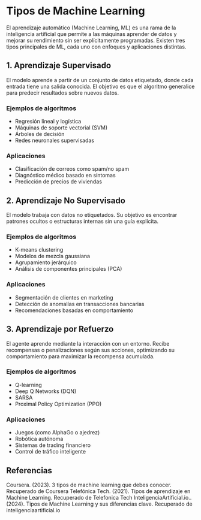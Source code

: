 # Tipos de Machine Learning
El aprendizaje automático (Machine Learning, ML) es una rama de la inteligencia artificial que permite a las máquinas aprender de datos y mejorar su rendimiento sin ser explícitamente programadas. Existen tres tipos principales de ML, cada uno con enfoques y aplicaciones distintas.

 ## 1. Aprendizaje Supervisado

El modelo aprende a partir de un conjunto de datos etiquetado, donde cada entrada tiene una salida conocida. El objetivo es que el algoritmo generalice para predecir resultados sobre nuevos datos.

 ### Ejemplos de algoritmos
 - Regresión lineal y logística
 - Máquinas de soporte vectorial (SVM)
 - Árboles de decisión
 - Redes neuronales supervisadas

 ### Aplicaciones
 - Clasificación de correos como spam/no spam
 - Diagnóstico médico basado en síntomas
 - Predicción de precios de viviendas

## 2. Aprendizaje No Supervisado
El modelo trabaja con datos no etiquetados. Su objetivo es encontrar patrones ocultos o estructuras internas sin una guía explícita.

### Ejemplos de algoritmos
 - K-means clustering
 - Modelos de mezcla gaussiana
 - Agrupamiento jerárquico
 - Análisis de componentes principales (PCA)

### Aplicaciones
 - Segmentación de clientes en marketing
 - Detección de anomalías en transacciones bancarias
 - Recomendaciones basadas en comportamiento

## 3. Aprendizaje por Refuerzo
El agente aprende mediante la interacción con un entorno. Recibe recompensas o penalizaciones según sus acciones, optimizando su comportamiento para maximizar la recompensa acumulada.

### Ejemplos de algoritmos
 - Q-learning
 - Deep Q Networks (DQN)
 - SARSA
 - Proximal Policy Optimization (PPO)

### Aplicaciones
 - Juegos (como AlphaGo o ajedrez)
 - Robótica autónoma
 - Sistemas de trading financiero
 - Control de tráfico inteligente

## Referencias

Coursera. (2023). 3 tipos de machine learning que debes conocer. Recuperado de Coursera
Telefónica Tech. (2021). Tipos de aprendizaje en Machine Learning. Recuperado de Telefonica Tech
InteligenciaArtificial.io.. (2024). Tipos de Machine Learning y sus diferencias clave. Recuperado de inteligenciaartificial.io